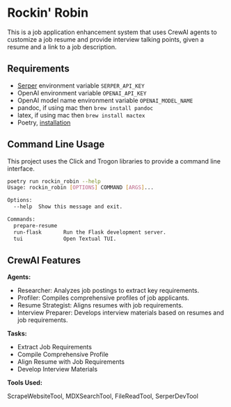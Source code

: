 # Rockin' Robin

This is a job application enhancement system that uses CrewAI agents to customize
a job resume and provide interview talking points, given a resume and a link to
a job description.

## Requirements

- [Serper](https://serper.dev/) environment variable `SERPER_API_KEY`
- OpenAI environment variable `OPENAI_API_KEY`
- OpenAI model name environment variable `OPENAI_MODEL_NAME`
- pandoc, if using mac then `brew install pandoc`
- latex, if using mac then `brew install mactex`
- Poetry, [installation](https://python-poetry.org/docs/#installation)

## Command Line Usage

This project uses the Click and Trogon libraries to provide a command line
interface.

```bash
poetry run rockin_robin --help   
Usage: rockin_robin [OPTIONS] COMMAND [ARGS]...

Options:
  --help  Show this message and exit.

Commands:
  prepare-resume
  run-flask       Run the Flask development server.
  tui             Open Textual TUI.
```

## CrewAI Features

**Agents:**

- Researcher: Analyzes job postings to extract key requirements.
- Profiler: Compiles comprehensive profiles of job applicants.
- Resume Strategist: Aligns resumes with job requirements.
- Interview Preparer: Develops interview materials based on resumes and job requirements.
  
**Tasks:**

- Extract Job Requirements
- Compile Comprehensive Profile
- Align Resume with Job Requirements
- Develop Interview Materials

**Tools Used:**

ScrapeWebsiteTool, MDXSearchTool, FileReadTool, SerperDevTool
